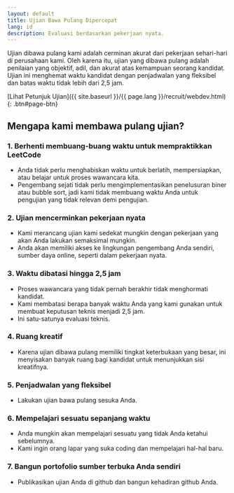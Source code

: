 ```yaml
---
layout: default
title: Ujian Bawa Pulang Dipercepat
lang: id
description: Evaluasi berdasarkan pekerjaan nyata.
---
```




Ujian dibawa pulang kami adalah cerminan akurat dari pekerjaan sehari-hari di perusahaan kami. Oleh karena itu, ujian yang dibawa pulang adalah penilaian yang objektif, adil, dan akurat atas kemampuan seorang kandidat. Ujian ini menghemat waktu kandidat dengan penjadwalan yang fleksibel dan batas waktu tidak lebih dari 2,5 jam.

[Lihat Petunjuk Ujian]({{ site.baseurl }}/{{ page.lang }}/recruit/webdev.html){: .btn#page-btn}

## Mengapa kami membawa pulang ujian?

### 1. Berhenti membuang-buang waktu untuk mempraktikkan LeetCode

- Anda tidak perlu menghabiskan waktu untuk berlatih, mempersiapkan, atau belajar untuk proses wawancara kita.
- Pengembang sejati tidak perlu mengimplementasikan penelusuran biner atau bubble sort, jadi kami tidak membuang waktu Anda untuk pengujian yang tidak relevan demi pengujian.

### 2. Ujian mencerminkan pekerjaan nyata

- Kami merancang ujian kami sedekat mungkin dengan pekerjaan yang akan Anda lakukan semaksimal mungkin.
- Anda akan memiliki akses ke lingkungan pengembang Anda sendiri, sumber daya online, seperti dalam pekerjaan nyata.

### 3. Waktu dibatasi hingga 2,5 jam

- Proses wawancara yang tidak pernah berakhir tidak menghormati kandidat.
- Kami membatasi berapa banyak waktu Anda yang kami gunakan untuk membuat keputusan teknis menjadi 2,5 jam.
- Ini satu-satunya evaluasi teknis.

### 4. Ruang kreatif

- Karena ujian dibawa pulang memiliki tingkat keterbukaan yang besar, ini menyisakan banyak ruang bagi kandidat untuk menunjukkan sisi kreatifnya.

### 5. Penjadwalan yang fleksibel

- Lakukan ujian bawa pulang sesuka Anda.

### 6. Mempelajari sesuatu sepanjang waktu

- Anda mungkin akan mempelajari sesuatu yang tidak Anda ketahui sebelumnya.
- Kami ingin orang lapar yang suka coding dan mempelajari hal-hal baru.

### 7. Bangun portofolio sumber terbuka Anda sendiri

- Publikasikan ujian Anda di github dan bangun kehadiran github Anda.